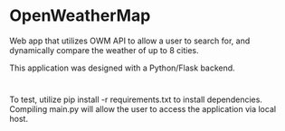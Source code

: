 # OpenWeatherMap

Web app that utilizes OWM API to allow a user to search for, and dynamically compare the weather of up to 8 cities. 

This application was designed with a Python/Flask backend. 

#
To test, utilize pip install -r requirements.txt to install dependencies. Compiling main.py will allow the user to access the application via local host.  
